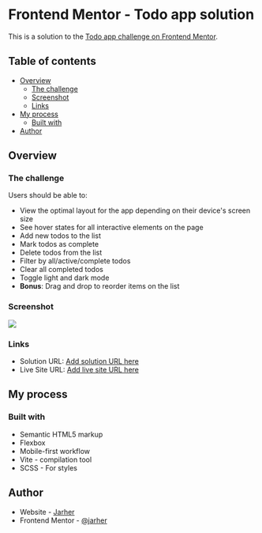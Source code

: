 # Frontend Mentor - Todo app solution

This is a solution to the [Todo app challenge on Frontend Mentor](https://www.frontendmentor.io/challenges/todo-app-Su1_KokOW).

## Table of contents

- [Overview](#overview)
  - [The challenge](#the-challenge)
  - [Screenshot](#screenshot)
  - [Links](#links)
- [My process](#my-process)
  - [Built with](#built-with)
- [Author](#author)

## Overview

### The challenge

Users should be able to:

- View the optimal layout for the app depending on their device's screen size
- See hover states for all interactive elements on the page
- Add new todos to the list
- Mark todos as complete
- Delete todos from the list
- Filter by all/active/complete todos
- Clear all completed todos
- Toggle light and dark mode
- **Bonus**: Drag and drop to reorder items on the list

### Screenshot

![](./screenshot.png.jpg)


### Links

- Solution URL: [Add solution URL here](https://your-solution-url.com)
- Live Site URL: [Add live site URL here](https://your-live-site-url.com)

## My process

### Built with

- Semantic HTML5 markup
- Flexbox
- Mobile-first workflow
- Vite - compilation tool
- SCSS - For styles


## Author

- Website - [Jarher](https://www.your-site.com)
- Frontend Mentor - [@jarher](https://www.frontendmentor.io/profile/jarher)


